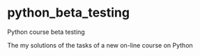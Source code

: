 # python_beta_testing
Python course beta testing

The my solutions of the tasks of a new on-line course on Python
